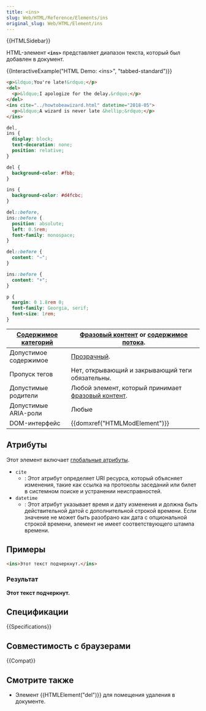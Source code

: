 ```yaml
---
title: <ins>
slug: Web/HTML/Reference/Elements/ins
original_slug: Web/HTML/Element/ins
---
```


{{HTMLSidebar}}

HTML-элемент **`<ins>`** представляет диапазон текста, который был добавлен в документ.

{{InteractiveExample("HTML Demo: &lt;ins&gt;", "tabbed-standard")}}

```html interactive-example
<p>&ldquo;You're late!&rdquo;</p>
<del>
  <p>&ldquo;I apologize for the delay.&rdquo;</p>
</del>
<ins cite="../howtobeawizard.html" datetime="2018-05">
  <p>&ldquo;A wizard is never late &hellip;&rdquo;</p>
</ins>
```

```css interactive-example
del,
ins {
  display: block;
  text-decoration: none;
  position: relative;
}

del {
  background-color: #fbb;
}

ins {
  background-color: #d4fcbc;
}

del::before,
ins::before {
  position: absolute;
  left: 0.5rem;
  font-family: monospace;
}

del::before {
  content: "−";
}

ins::before {
  content: "+";
}

p {
  margin: 0 1.8rem 0;
  font-family: Georgia, serif;
  font-size: 1rem;
}
```

| [Содержимое категорий](/ru/docs/Web/HTML/Content_categories) | [Фразовый контент](/ru/docs/Web/HTML/Content_categories#phrasing_content) or [содержимое потока](/ru/docs/Web/HTML/Content_categories#flow_content). |
| ------------------------------------------------------------ | ---------------------------------------------------------------------------------------------------------------------------------------------------- |
| Допустимое содержимое                                        | [Прозрачный](/ru/docs/Web/HTML/Content_categories#transparent_content_model).                                                                        |
| Пропуск тегов                                                | Нет, открывающий и закрывающий теги обязательны.                                                                                                     |
| Допустимые родители                                          | Любой элемент, который принимает [фразовый контент](/ru/docs/Web/HTML/Content_categories#phrasing_content).                                          |
| Допустимые ARIA-роли                                         | Любые                                                                                                                                                |
| DOM-интерфейс                                                | {{domxref("HTMLModElement")}}                                                                                                                        |

## Атрибуты

Этот элемент включает [глобальные атрибуты](/ru/docs/Web/HTML/Global_attributes).

- `cite`
  - : Этот атрибут определяет URI ресурса, который объясняет изменения, такие как ссылка на протоколы заседаний или билет в системном поиске и устранении неисправностей.
- `datetime`
  - : Этот атрибут указывает время и дату изменения и должна быть действительной датой с дополнительной строкой времени. Если значение не может быть разобрано как дата с опциональной строкой времени, элемент не имеет соответствующего штампа времени.

## Примеры

```html
<ins>Этот текст подчеркнут.</ins>
```

### Результат

**Этот текст подчеркнут.**

## Спецификации

{{Specifications}}

## Совместимость с браузерами

{{Compat}}

## Смотрите также

- Элемент {{HTMLElement("del")}} для помещения удаления в документе.
